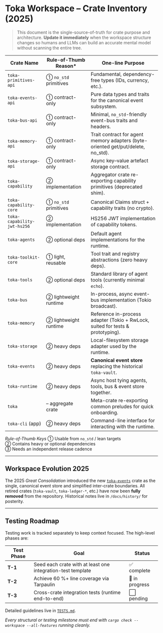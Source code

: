 # Toka Workspace – Crate Inventory (2025)

> This document is the single-source-of-truth for crate purpose and architecture. **Update it immediately** when the workspace structure changes so humans and LLMs can build an accurate mental model without scanning the entire tree.

| Crate Name                 | Rule-of-Thumb Reason* | One-line Purpose |
|----------------------------|-----------------------|------------------|
| `toka-primitives-api`      | ① `no_std` primitives | Fundamental, dependency-free types (IDs, currency, etc.). |
| `toka-events-api`          | ① contract-only       | Pure data types and traits for the canonical event subsystem. |
| `toka-bus-api`             | ① contract-only       | Minimal, `no_std`-friendly event-bus traits and headers. |
| `toka-memory-api`          | ① contract-only       | Trait contract for agent memory adapters (byte-oriented get/put/delete, no_std). |
| `toka-storage-api`         | ① contract-only       | Async key–value artefact storage contract. |
| `toka-capability`          | ② implementation     | Aggregator crate re-exporting capability primitives (deprecated shim). |
| `toka-capability-core`     | ① `no_std` primitives | Canonical Claims struct + capability traits (no crypto). |
| `toka-capability-jwt-hs256`| ② implementation      | HS256 JWT implementation of capability tokens. |
| `toka-agents`              | ② optional deps       | Default agent implementations for the runtime. |
| `toka-toolkit-core`        | ① light, reusable     | Tool trait and registry abstractions (zero heavy deps). |
| `toka-tools`               | ② optional deps       | Standard library of agent tools (currently minimal `echo`). |
| `toka-bus`                 | ② lightweight runtime | In-process, async event-bus implementation (Tokio broadcast). |
| `toka-memory`              | ② lightweight runtime | Reference in-process adapter (Tokio + RwLock, suited for tests & prototyping). |
| `toka-storage`             | ② heavy deps          | Local-filesystem storage adapter used by the runtime. |
| `toka-events`              | ② heavy deps          | **Canonical event store** replacing the historical `toka-vault`. |
| `toka-runtime`             | ② heavy deps          | Async host tying agents, tools, bus & event store together. |
| `toka`                     | – aggregate crate     | Meta-crate re-exporting common preludes for quick onboarding. |
| `toka-cli` (app)           | ② heavy deps          | Command-line interface for interacting with the runtime. |

*Rule-of-Thumb Keys*
① Usable from `no_std` / lean targets  
② Contains heavy or optional dependencies  
③ Needs an independent release cadence

---

## Workspace Evolution 2025

The 2025 *Great Consolidation* introduced the new [`toka-events`](crates/toka-events) crate as the single, canonical event store and simplified inter-crate boundaries. All retired crates (`toka-vault`, `toka-ledger-*`, etc.) have now been **fully removed** from the repository. Historical notes live in `/docs/history/` for posterity.

---

## Testing Roadmap

Testing work is tracked separately to keep context focused. The high-level phases are:

| Test Phase | Goal | Status |
|-----------|------|--------|
| **T-1** | Seed each crate with at least one integration-test template | ✅ complete |
| **T-2** | Achieve 60 %+ line coverage via Tarpaulin | 🔄 in progress |
| **T-3** | Cross-crate integration tests (runtime end-to-end) | ⬜ pending |

Detailed guidelines live in [`TESTS.md`](TESTS.md).

*Every structural or testing milestone must end with `cargo check --workspace --all-features` running cleanly.*